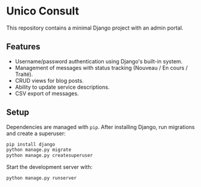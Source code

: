 # Unico Consult

This repository contains a minimal Django project with an admin portal.

## Features

- Username/password authentication using Django's built-in system.
- Management of messages with status tracking (Nouveau / En cours / Traité).
- CRUD views for blog posts.
- Ability to update service descriptions.
- CSV export of messages.

## Setup

Dependencies are managed with `pip`. After installing Django, run migrations
and create a superuser:

```bash
pip install django
python manage.py migrate
python manage.py createsuperuser
```

Start the development server with:

```bash
python manage.py runserver
```
